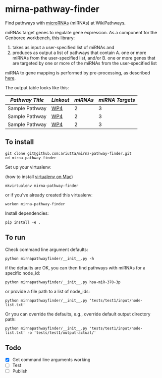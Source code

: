 # mirna-pathway-finder
Find pathways with [microRNAs](http://www.ncbi.nlm.nih.gov/pubmed/14744438) (miRNAs) at WikiPathways.

miRNAs target genes to regulate gene expression.  As a component for the Genboree workbench, this library:
1. takes as input a user-specified list of miRNAs and
2. produces as output a list of pathways that contain
   A. one or more miRNAs from the user-specified list, and/or 
   B. one or more genes that are targeted by one or more of the miRNAs from the user-specified list

miRNA to gene mapping is performed by pre-processing, as described [here](https://github.com/nrnb/mirna-pathway-finder/blob/master/wp-mir-table-builder/wp-mir-table-hs-readme.txt).

The output table looks like this:

| *Pathway Title* | *Linkout* | *miRNAs* | *miRNA Targets* |
| --------------- | --------- | -------- | --------------- |
| Sample Pathway | [WP4](http://www.wikipathways.org/wpi/WP4) | 2 | 3 |
| Sample Pathway | [WP4](http://www.wikipathways.org/wpi/WP4) | 2 | 3 |
| Sample Pathway | [WP4](http://www.wikipathways.org/wpi/WP4) | 2 | 3 |

## To install

```
git clone git@github.com:ariutta/mirna-pathway-finder.git
cd mirna-pathway-finder
```

Set up your virtualenv:

(how to install [virtualenv on Mac](http://exponential.io/blog/2015/02/10/install-virtualenv-and-virtualenvwrapper-on-mac-os-x/)) 

```
mkvirtualenv mirna-pathway-finder
```

or if you've already created this virtualenv:

```
workon mirna-pathway-finder
```

Install dependencies:

```
pip install -e .
```

## To run

Check command line argument defaults:

```
python mirnapathwayfinder/__init__.py -h
```

if the defaults are OK, you can then find pathways with miRNAs for a specific node_id:

```
python mirnapathwayfinder/__init__.py hsa-miR-370-3p
```

or provide a file path to a list of node_ids:

```
python mirnapathwayfinder/__init__.py 'tests/test1/input/node-list.txt'
```

Or you can override the defaults, e.g., override default output directory path:

```
python mirnapathwayfinder/__init__.py 'tests/test1/input/node-list.txt' -o 'tests/test1/output-actual/'
```

## Todo
* [x] Get command line arguments working
* [ ] Test
* [ ] Publish
